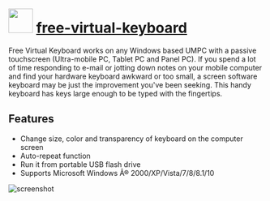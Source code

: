 ﻿# <img src="https://cdn.jsdelivr.net/gh/chocolatey/chocolatey-coreteampackages@a0565cd6b355c37eeee58202b0410530d5381901/icons/free-virtual-keyboard.png" width="48" height="48"/> [free-virtual-keyboard](https://chocolatey.org/packages/free-virtual-keyboard)


Free Virtual Keyboard works on any Windows based UMPC with a passive touchscreen (Ultra-mobile PC, Tablet PC and Panel PC). If you spend a lot of time responding to e-mail or jotting down notes on your mobile computer and find your hardware keyboard awkward or too small, a screen software keyboard may be just the improvement you've been seeking. This handy keyboard has keys large enough to be typed with the fingertips.

## Features

- Change size, color and transparency of keyboard on the computer screen
- Auto-repeat function
- Run it from portable USB flash drive
- Supports Microsoft Windows Â® 2000/XP/Vista/7/8/8.1/10

![screenshot](https://rawgit.com/chocolatey/chocolatey-coreteampackages/5aba809ba5b396201f3b08ec84c52ff2c1604369/manual/free-virtual-keyboard/screenshot.png)

